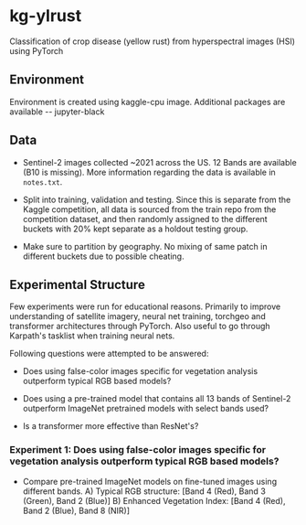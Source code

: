 # kg-ylrust
Classification of crop disease (yellow rust) from hyperspectral images (HSI) using PyTorch

## Environment
Environment is created using kaggle-cpu image. Additional packages are available
-- jupyter-black

## Data
- Sentinel-2 images collected ~2021 across the US. 12 Bands are available (B10 is missing). More information regarding the data is available in `notes.txt`.

- Split into training, validation and testing. Since this is separate from the Kaggle competition, all data is sourced from the train repo from the competition dataset, and then randomly assigned to the different buckets with 20% kept separate as a holdout testing group. 
- Make sure to partition by geography. No mixing of same patch in different buckets due to possible cheating.

## Experimental Structure
Few experiments were run for educational reasons. Primarily to improve understanding of satellite imagery, neural net training, torchgeo and transformer architectures through PyTorch. Also useful to go through Karpath's tasklist when training neural nets.

Following questions were attempted to be answered:

- Does using false-color images specific for vegetation analysis outperform typical RGB based models?

- Does using a pre-trained model that contains all 13 bands of Sentinel-2 outperform ImageNet pretrained models with select bands used?

- Is a transformer more effective than ResNet's?


### Experiment 1: Does using false-color images specific for vegetation analysis outperform typical RGB based models?

- Compare pre-trained ImageNet models on fine-tuned images using different bands.
 A) Typical RGB structure: [Band 4 (Red), Band 3 (Green), Band 2 (Blue)]
 B) Enhanced Vegetation Index: [Band 4 (Red), Band 2 (Blue), Band 8 (NIR)]
 <!-- C) False color Image for vegetation analysis: [Band 4 (Red), Band 3 (Green), Band 8 (NIR)] ?? -->


